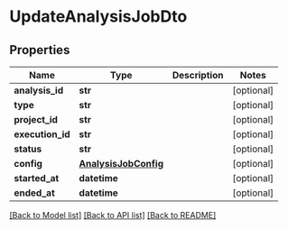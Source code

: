 # UpdateAnalysisJobDto

## Properties
Name | Type | Description | Notes
------------ | ------------- | ------------- | -------------
**analysis_id** | **str** |  | [optional] 
**type** | **str** |  | [optional] 
**project_id** | **str** |  | [optional] 
**execution_id** | **str** |  | [optional] 
**status** | **str** |  | [optional] 
**config** | [**AnalysisJobConfig**](AnalysisJobConfig.md) |  | [optional] 
**started_at** | **datetime** |  | [optional] 
**ended_at** | **datetime** |  | [optional] 

[[Back to Model list]](../README.md#documentation-for-models) [[Back to API list]](../README.md#documentation-for-api-endpoints) [[Back to README]](../README.md)

